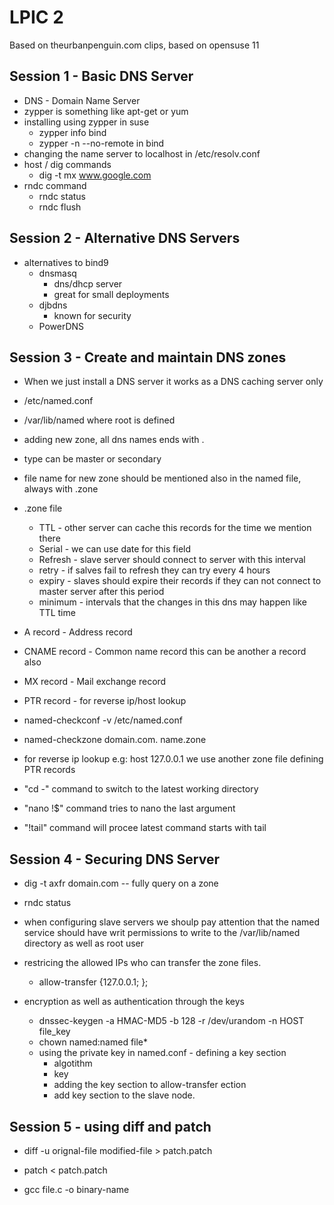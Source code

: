 LPIC 2
====
Based on theurbanpenguin.com clips, based on opensuse 11

Session 1 - Basic DNS Server
----------------
* DNS - Domain Name Server
* zypper is something like apt-get or yum
* installing using zypper in suse
	- zypper info bind
	- zypper -n --no-remote in bind
* changing the name server to localhost in /etc/resolv.conf
* host / dig commands
	- dig -t mx www.google.com
* rndc command
	- rndc status
	- rndc flush


Session 2 - Alternative DNS Servers
----------------
* alternatives to bind9
	- dnsmasq
		* dns/dhcp server
		* great for small deployments
	- djbdns
		* known for security
	- PowerDNS

Session 3 - Create and maintain DNS zones
----------------

* When we just install a DNS server it works as a DNS caching server only 
* /etc/named.conf
* /var/lib/named where root is defined
* adding new zone, all dns names ends with .
* type can be master or secondary
* file name for new zone should be mentioned also in the named file, always with .zone 
* .zone file
	- TTL - other server can cache this records for the time we mention there
	- Serial - we can use date for this field
	- Refresh - slave server should connect to server with this interval
	- retry - if salves fail to refresh they can try every 4 hours
	- expiry - slaves should expire their records if they can not connect to master server after this period
	- minimum - intervals that the changes in this dns may happen like TTL time
* A record - Address record
* CNAME record - Common name record this can be another a record also
* MX record - Mail exchange record
* PTR record - for reverse ip/host lookup

* named-checkconf -v /etc/named.conf
* named-checkzone domain.com. name.zone 

* for reverse ip lookup e.g: host 127.0.0.1 we use another zone file defining PTR records 

* "cd -" command to switch to the latest working directory
* "nano !$" command tries to nano the last argument
* "!tail" command will procee latest command starts with tail

Session 4 - Securing DNS Server
---------------
* dig -t axfr domain.com  -- fully query on a zone
* rndc status
* when configuring slave servers we shoulp pay attention that the named service should have writ permissions to write to the /var/lib/named directory as well as root user

* restricing the allowed IPs who can transfer the zone files.
	- allow-transfer {127.0.0.1; };
* encryption as well as authentication through the keys
	- dnssec-keygen -a HMAC-MD5 -b 128 -r /dev/urandom -n HOST file_key
	- chown named:named file*
	- using the private key in named.conf - defining a key section
		* algotithm 
		* key 
		* adding the key section to allow-transfer ection
		* add key section to the slave node.

Session 5 - using diff and patch
---------------
* diff -u orignal-file modified-file > patch.patch
* patch < patch.patch

* gcc file.c -o binary-name
